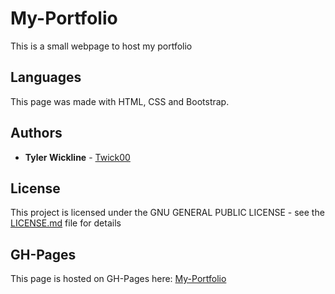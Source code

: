 # My-Portfolio

This is a small webpage to host my portfolio

## Languages

This page was made with HTML, CSS and Bootstrap.

## Authors

* **Tyler Wickline** - [Twick00](https://github.com/twick00)

## License

This project is licensed under the GNU GENERAL PUBLIC LICENSE - see the [LICENSE.md](LICENSE) file for details

## GH-Pages

This page is hosted on GH-Pages here: [My-Portfolio](https://twick00.github.io/My-Portfolio/)
